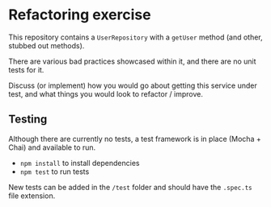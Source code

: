 # Refactoring exercise

This repository contains a `UserRepository` with a `getUser` method (and other, stubbed out methods).

There are various bad practices showcased within it, and there are no unit tests for it.

Discuss (or implement) how you would go about getting this service under test, and what things you would look to refactor / improve.

## Testing

Although there are currently no tests, a test framework is in place (Mocha + Chai) and available to run.

* `npm install` to install dependencies
* `npm test` to run tests

New tests can be added in the `/test` folder and should have the `.spec.ts` file extension.

